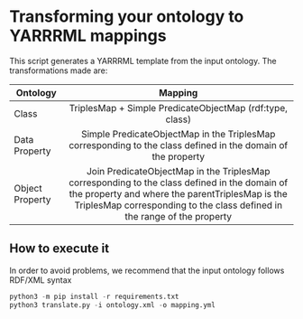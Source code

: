 # Transforming your ontology to YARRRML mappings
This script generates a YARRRML template from the input ontology. The transformations made are:

| Ontology        | Mapping           
| ------------- |:-------------:| 
| Class     | TriplesMap + Simple PredicateObjectMap (rdf:type, class) | 
| Data Property     | Simple PredicateObjectMap in the TriplesMap corresponding to the class defined in the domain of the property      | 
| Object Property | Join PredicateObjectMap in the TriplesMap corresponding to the class defined in the domain of the property and where the parentTriplesMap is the TriplesMap corresponding to the class defined in the range of the property | 

## How to execute it
In order to avoid problems, we recommend that the input ontology follows RDF/XML syntax

```python
python3 -m pip install -r requirements.txt
python3 translate.py -i ontology.xml -o mapping.yml
```
